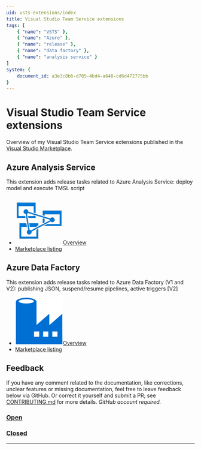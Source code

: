 ```yaml
---
uid: vsts-extensions/index
title: Visual Studio Team Service extensions
tags: [
    { "name": "VSTS" }, 
    { "name": "Azure" },
    { "name": "release" },
    { "name": "data factory" },
    { "name": "analysis service" }
]
system: {
    document_id: a3e3c8b6-d785-4bd4-a648-cd6d472775bb
}
---
```

# Visual Studio Team Service extensions

Overview of my Visual Studio Team Service extensions published in the [Visual Studio Marketplace](https://marketplace.visualstudio.com/).

## Azure Analysis Service

This extension adds release tasks related to Azure Analysis Service: deploy model and execute TMSL script

- ![Logo Azure Analysis Service](images/aas-logo.png)[Overview](xref:vsts/azureanalysisservice/overview)
- [Marketplace listing](https://marketplace.visualstudio.com/items?itemName=liprec.vsts-release-aas)

## Azure Data Factory

This extension adds release tasks related to Azure Data Factory (V1 and V2): publishing JSON, suspend/resume pipelines, active triggers [V2]

- ![Logo Azure Data Factory](images/adf-logo.png)[Overview](xref:vsts/azuredatafactory/overview)
- [Marketplace listing](https://marketplace.visualstudio.com/items?itemName=liprec.vsts-publish-adf)

## Feedback

If you have any comment related to the documentation, like corrections, unclear features or missing documentation, feel free to leave feedback below via GitHub. Or correct it yourself and submit a PR; see [CONTRIBUTING.md](https://github.com/liprec/azurebi-docs/blob/master/.github/CONTRIBUTING.md) for more details.
*GitHub account required.*

### [**Open**](#tab/docs-open)

### [**Closed**](#tab/docs-closed)

***
